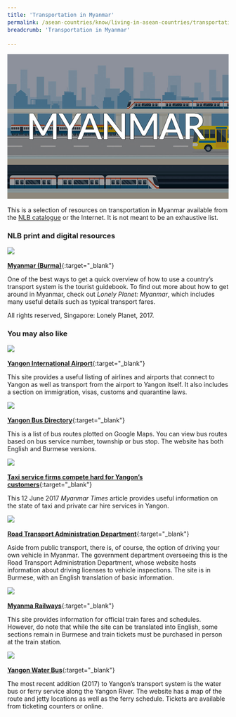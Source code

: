 ```yaml
---
title: 'Transportation in Myanmar'
permalink: /asean-countries/know/living-in-asean-countries/transportation-in-myanmar/
breadcrumb: 'Transportation in Myanmar'

---
```



<img src="/images/asean-living/Transportation-Myanmar.jpg" alt="Transportation Myanmar banner" style="width:800px;" />

 This is a selection of resources on transportation in Myanmar available from the [NLB catalogue](http://catalogue.nlb.gov.sg/) or the Internet.  It is not meant to be an exhaustive list.

### **NLB print and digital resources**

<img src="/images/book-covers/Myanmar-Burma-2017.png" style="width:150px;" />

[**Myanmar (Burma)**](http://eservice.nlb.gov.sg/item_holding.aspx?bid=7085951){:target="_blank"}

One of the best ways to get a quick overview of how to use a country’s transport system is the tourist guidebook. To find out more about how to get around in Myanmar, check out *Lonely Planet: Myanmar*, which includes many useful details such as typical transport fares.

All rights reserved, Singapore: Lonely Planet, 2017.

### **You may also like**

<img src="/images/resources/Article 4.jpg" style="width:180px;" />

[**Yangon International Airport**](http://yangonairport.aero/){:target="_blank"}

This site provides a useful listing of airlines and airports that connect to Yangon as well as transport from the airport to Yangon itself. It also includes a section on immigration, visas, customs and quarantine laws.

<img src="/images/resources/Article 1.jpg" style="width:180px;" />

[**Yangon Bus Directory**](http://ygnbusdirectory.com/){:target="_blank"}

This is a list of bus routes plotted on Google Maps. You can view bus routes based on bus service number, township or bus stop. The website has both English and Burmese versions.

<img src="/images/resources/Article 3.jpg" style="width:180px;" />

[**Taxi service firms compete hard for Yangon’s customers**](https://www.mmtimes.com/business/26348-taxi-service-firms-compete-hard-for-yangon-s-customers.html){:target="_blank"}

This 12 June 2017 *Myanmar Times* article provides useful information on the state of taxi and private car hire services in Yangon.

<img src="/images/resources/Article 2.jpg" style="width:180px;" />

[**Road Transport Administration Department**](http://www.myanmarrtad.com/){:target="_blank"}

Aside from public transport, there is, of course, the option of driving your own vehicle in Myanmar. The government department overseeing this is the Road Transport Administration Department, whose website hosts information about driving licenses to vehicle inspections. The site is in Burmese, with an English translation of basic information.

<img src="/images/resources/Article 4.jpg" style="width:180px;" />

[**Myanma Railways**](http://www.myanmarailways1877.com/){:target="_blank"}

This site provides information for official train fares and schedules. However, do note that while the site can be translated into English, some sections remain in Burmese and train tickets must be purchased in person at the train station.

<img src="/images/resources/Article 1.jpg" style="width:180px;" />

[**Yangon Water Bus**](http://www.yangonwaterbus.com/){:target="_blank"}

The most recent addition (2017) to Yangon’s transport system is the water bus or ferry service along the Yangon River. The website has a map of the route and jetty locations as well as the ferry schedule. Tickets are available from ticketing counters or online.